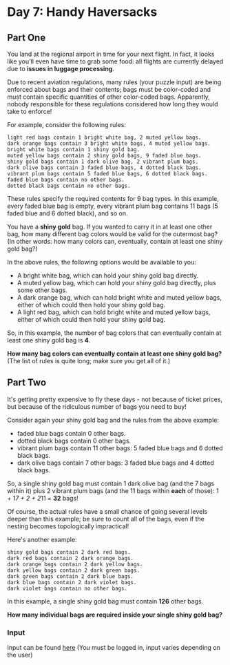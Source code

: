 # Day 7: Handy Haversacks

## Part One

You land at the regional airport in time for your next flight. In fact, it looks like you'll even have time to grab some food: all flights are currently delayed due to **issues in luggage processing**.

Due to recent aviation regulations, many rules (your puzzle input) are being enforced about bags and their contents; bags must be color-coded and must contain specific quantities of other color-coded bags. Apparently, nobody responsible for these regulations considered how long they would take to enforce!

For example, consider the following rules:

    light red bags contain 1 bright white bag, 2 muted yellow bags.
    dark orange bags contain 3 bright white bags, 4 muted yellow bags.
    bright white bags contain 1 shiny gold bag.
    muted yellow bags contain 2 shiny gold bags, 9 faded blue bags.
    shiny gold bags contain 1 dark olive bag, 2 vibrant plum bags.
    dark olive bags contain 3 faded blue bags, 4 dotted black bags.
    vibrant plum bags contain 5 faded blue bags, 6 dotted black bags.
    faded blue bags contain no other bags.
    dotted black bags contain no other bags.

These rules specify the required contents for 9 bag types. In this example, every faded blue bag is empty, every vibrant plum bag contains 11 bags (5 faded blue and 6 dotted black), and so on.

You have a **shiny gold** bag. If you wanted to carry it in at least one other bag, how many different bag colors would be valid for the outermost bag? (In other words: how many colors can, eventually, contain at least one shiny gold bag?)

In the above rules, the following options would be available to you:

- A bright white bag, which can hold your shiny gold bag directly.
- A muted yellow bag, which can hold your shiny gold bag directly, plus some other bags.
- A dark orange bag, which can hold bright white and muted yellow bags, either of which could then hold your shiny gold bag.
- A light red bag, which can hold bright white and muted yellow bags, either of which could then hold your shiny gold bag.

So, in this example, the number of bag colors that can eventually contain at least one shiny gold bag is **4**.

**How many bag colors can eventually contain at least one shiny gold bag?** (The list of rules is quite long; make sure you get all of it.)

## Part Two

It's getting pretty expensive to fly these days - not because of ticket prices, but because of the ridiculous number of bags you need to buy!

Consider again your shiny gold bag and the rules from the above example:

- faded blue bags contain 0 other bags.
- dotted black bags contain 0 other bags.
- vibrant plum bags contain 11 other bags: 5 faded blue bags and 6 dotted black bags.
- dark olive bags contain 7 other bags: 3 faded blue bags and 4 dotted black bags.

So, a single shiny gold bag must contain 1 dark olive bag (and the 7 bags within it) plus 2 vibrant plum bags (and the 11 bags within **each** of those): 1 + 1*7 + 2 + 2*11 = **32** bags!

Of course, the actual rules have a small chance of going several levels deeper than this example; be sure to count all of the bags, even if the nesting becomes topologically impractical!

Here's another example:

    shiny gold bags contain 2 dark red bags.
    dark red bags contain 2 dark orange bags.
    dark orange bags contain 2 dark yellow bags.
    dark yellow bags contain 2 dark green bags.
    dark green bags contain 2 dark blue bags.
    dark blue bags contain 2 dark violet bags.
    dark violet bags contain no other bags.

In this example, a single shiny gold bag must contain **126** other bags.

**How many individual bags are required inside your single shiny gold bag?**

### Input

Input can be found [here](https://adventofcode.com/2020/day/7/input) (You must be logged in, input varies depending on the user)